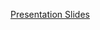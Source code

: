 [Presentation Slides](https://docs.google.com/presentation/d/1opGp7YcJ4mtu2ecTsYQ7ZrauK6zdvg9qrXpKJdV2WZ0/edit?usp=sharing
)